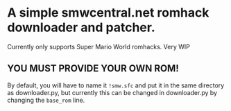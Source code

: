 # A simple smwcentral.net romhack downloader and patcher.

Currently only supports Super Mario World romhacks. Very WIP
## YOU MUST PROVIDE YOUR OWN ROM!
By default, you will have to name it `!smw.sfc` and put it in the same directory as downloader.py, but currently this can be changed in downloader.py by changing the `base_rom` line.
